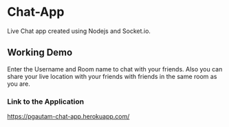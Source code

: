 # Chat-App
Live Chat app created using Nodejs and Socket.io.
## Working Demo
Enter the Username and Room name to chat with your friends. Also you can share your live location with your friends with friends in the same room as you are.
### Link to the Application
https://pgautam-chat-app.herokuapp.com/
